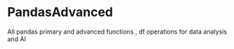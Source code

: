 # PandasAdvanced
All  pandas primary and advanced  functions ,  df operations for data analysis and AI
